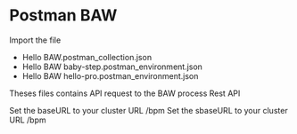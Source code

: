 # Postman BAW

Import the file 
* Hello BAW.postman_collection.json
* Hello BAW baby-step.postman_environment.json
* Hello BAW hello-pro.postman_environment.json

Theses files contains API request to the BAW process Rest API

Set the baseURL to your cluster URL  /bpm
Set the sbaseURL to your cluster URL /bpm

